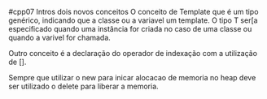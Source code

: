 #cpp07
Intros dois novos conceitos
O conceito de Template que é um tipo genérico, indicando que a classe ou a variavel um template. O tipo T ser[a especificado quando uma instância for criada no caso de uma classe ou quando a varivel for chamada.

Outro conceito é a declaração do operador de indexação com a utilização de [].

Sempre que utilizar o new para inicar alocacao de memoria no heap deve ser utilizado o delete para liberar a memoria.
